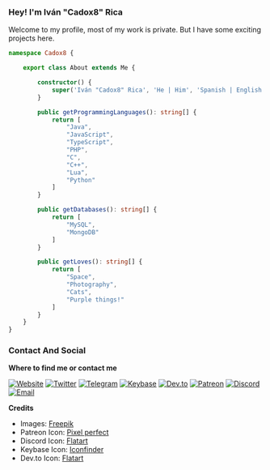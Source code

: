 ### Hey! I'm Iván "Cadox8" Rica

Welcome to my profile, most of my work is private. But I have some exciting projects here.

```TypeScript
namespace Cadox8 {

    export class About extends Me {

        constructor() {
            super('Iván "Cadox8" Rica', 'He | Him', 'Spanish | English')
        }

        public getProgrammingLanguages(): string[] {
            return [
                "Java",
                "JavaScript",
                "TypeScript",
                "PHP",
                "C",
                "C++",
                "Lua",
                "Python"
            ]
        }

        public getDatabases(): string[] {
            return [
                "MySQL",
                "MongoDB"
            ]
        }

        public getLoves(): string[] {
            return [
                "Space",
                "Photography",
                "Cats",
                "Purple things!"
            ]
        }
    }
}
```

### Contact And Social
**Where to find me or contact me**  

[![Website](https://github.com/cadox8/cadox8/blob/master/img/www.png)](https://cadox8.es)
[![Twitter](https://github.com/cadox8/cadox8/blob/master/img/twitter.png)](https://twitter.com/cadox8)
[![Telegram](https://github.com/cadox8/cadox8/blob/master/img/telegram.png)](https://telegram.me/cadox8)
[![Keybase](https://github.com/cadox8/cadox8/blob/master/img/keybase.png)](https://keybase.io/cadox8)
[![Dev.to](https://github.com/cadox8/cadox8/blob/master/img/dev.png)](https://dev.to/cadox8)
[![Patreon](https://github.com/cadox8/cadox8/blob/master/img/patreon.png)](https://patreon.com/cadox8)
[![Discord](https://github.com/cadox8/cadox8/blob/master/img/discord.png)](http://invite.cadox8.es)
[![Email](https://github.com/cadox8/cadox8/blob/master/img/mail.png)](mailto:cadox8@gmail.com)

**Credits**
- Images: [Freepik](https://www.flaticon.com/authors/freepik)
- Patreon Icon: [Pixel perfect](https://www.flaticon.com/authors/pixel-perfect)
- Discord Icon: [Flatart](https://www.iconfinder.com/icons/4394223/discord_logo_logos_icon)
- Keybase Icon: [Iconfinder](https://www.iconfinder.com/icons/4691296/keybase_icon)
- Dev.to Icon: [Flatart](https://www.iconfinder.com/icons/4394314/dev_logo_logos_icon)
